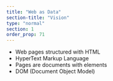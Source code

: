 ```yaml
---
title: "Web as Data"
section-title: "Vision"
type: "normal"
section: 1
order_prop: 71
---
```


+ Web pages structured with HTML
+ HyperText Markup Language
+ Pages are documents with elements
+ DOM (Document Object Model)


